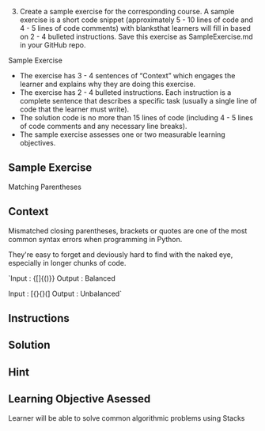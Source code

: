 3. Create a sample exercise for the corresponding course.
A sample exercise is a short code snippet (approximately 5 - 10 lines of code and 4 - 5
lines of code comments) with blanksthat learners will fill in based on 2 - 4 bulleted
instructions. Save this exercise as SampleExercise.md in your GitHub repo.

Sample Exercise
* The exercise has 3 - 4 sentences of “Context” which engages the learner and
explains why they are doing this exercise.
* The exercise has 2 - 4 bulleted instructions. Each instruction is a complete
sentence that describes a specific task (usually a single line of code that the learner
must write).
* The solution code is no more than 15 lines of code (including 4 - 5 lines of code
comments and any necessary line breaks).
* The sample exercise assesses one or two measurable learning objectives.

## Sample Exercise
Matching Parentheses

## Context
Mismatched closing parentheses, brackets or quotes are one of the most common syntax errors when programming in Python.

They're easy to forget and deviously hard to find with the naked eye, especially in longer chunks of code.

`Input : {[]{()}}
Output : Balanced

Input : [{}{}(]
Output : Unbalanced`


## Instructions

## Solution

## Hint

## Learning Objective Asessed
Learner will be able to solve common algorithmic problems using Stacks
